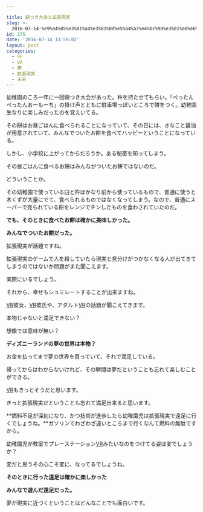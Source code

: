 ```yaml
---

title: 餅つき大会と拡張現実
slug: >-
  2016-07-14-%e9%a4%85%e3%81%a4%e3%81%8d%e5%a4%a7%e4%bc%9a%e3%81%a8%e6%8b%a1%e5%bc%b5%e7%8f%be%e5%ae%9f
id: 175
date: '2016-07-14 13:59:02'
layout: post
categories:
  - SF
  - VR
  - 夢
  - 拡張現実
  - 未来
---
```


幼稚園のころ一年に一回餅つき大会があった。杵を持たせてもらい。「ぺったんぺったんおーもーち」の掛け声とともに駐車場っぽいところで餅をつく。幼稚園生なりに楽しみだったのを覚えいてる。

その餅はお昼ごはんに食べられることになっていて、その日には、きなこと醤油が用意されていて、みんなでついたお餅を食べてハッピーということになっている。

しかし、小学校に上がってからだろうか。ある秘密を知ってしまう。

その昼ごはんに食べるお餅はみんながついたお餅ではないのだ。

どういうことか。

その幼稚園で使っている臼と杵はかなり前から使っているもので、普通に使うと木くずが大量にでて、食べられるものではなくなってしまう。なので、普通にスーパーで売られている餅をレンジでチンしたものを食わされていたのだ。

**でも、そのときに食べたお餅は確かに美味しかった。**

**みんなでついたお餅だった。**

拡張現実が話題ですね。

拡張現実のゲームで人を殺していたら現実と見分けがつかなくなる人が出てきてしまうのではないか問題がまた聞こえます。

実際にいるでしょう。

それから、幸せもシュミレートすることが出来ますね。

[VR](http://d.hatena.ne.jp/keyword/VR)彼女、[VR](http://d.hatena.ne.jp/keyword/VR)彼氏や、アダルト[VR](http://d.hatena.ne.jp/keyword/VR)の話題が聞こえてきます。

本物じゃないと満足できない？

想像では意味が無い？

**ディズニーランドの夢の世界は本物？**

お金を払ってまで夢の世界を買っていて、それで満足している。

帰ってからはわからないけれど、その瞬間は夢だということも忘れて楽しむことができる。

[VR](http://d.hatena.ne.jp/keyword/VR)もきっとそうだと思います。

きっと拡張現実だということも忘れて満足出来ると思います。

**燃料不足が深刻になり、かつ技術が進歩したら幼稚園児は拡張現実で遠足に行くでしょうね。**ガソリンでわざわざ遠いところまで行くなんて燃料の無駄ですから。

幼稚園児が教室でプレーステーション[VR](http://d.hatena.ne.jp/keyword/VR)みたいなのをつけてる姿は変でしょうか？

変だと思うその心こそ変に、なってるでしょうね。

**そのときに行った遠足は確かに楽しかった**

**みんなで遊んだ遠足だった。**

夢が現実に近づくということはどんなことでも面白いです。